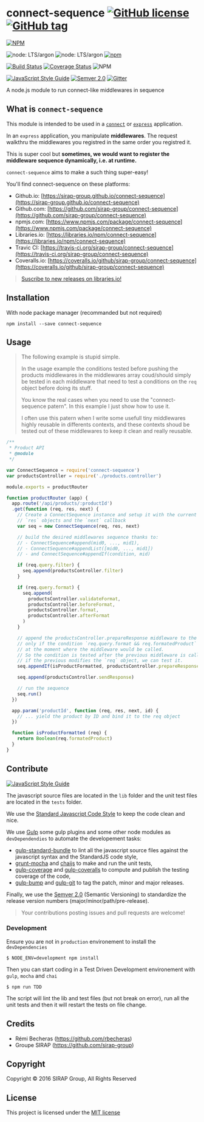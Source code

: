 # connect-sequence [![GitHub license](https://img.shields.io/badge/license-MIT-blue.svg)](https://raw.githubusercontent.com/sirap-group/connect-sequence/master/LICENSE) [![GitHub tag](https://img.shields.io/github/tag/sirap-group/connect-sequence.svg?maxAge=2592000?style=plastic)](git@github.com:sirap-group/connect-sequence.git)

[![NPM](https://nodei.co/npm/connect-sequence.png?compact=true)](https://nodei.co/npm/connect-sequence/)

![node: LTS/argon](https://img.shields.io/badge/node-LTS%20%2F%20Argon-brightgreen.svg)
![node: LTS/argon](https://img.shields.io/badge/node-LTS%20%2F%20Boron-brightgreen.svg)
[![npm](https://img.shields.io/npm/v/connect-sequence.svg?maxAge=2592000?style=plastic)](https://www.npmjs.com/package/connect-sequence)

[![Build Status](https://travis-ci.org/sirap-group/connect-sequence.png)](https://travis-ci.org/sirap-group/connect-sequence)
[![Coverage Status](https://coveralls.io/repos/github/sirap-group/connect-sequence/badge.svg?branch=master)](https://coveralls.io/github/sirap-group/connect-sequence?branch=master)
![NPM](https://david-dm.org/sirap-group/connect-sequence.svg)


[![JavaScript Style Guide](https://img.shields.io/badge/code%20style-standard-brightgreen.svg)](http://standardjs.com/)
[![Semver 2.0](https://img.shields.io/badge/Versioning-Semver%202.0-brightgreen.svg)](http://semver.org/)
[![Gitter](https://img.shields.io/gitter/room/nwjs/nw.js.svg?maxAge=2592000?style=plastic)](https://github.com/sirap-group/connect-sequence)

A node.js module to run connect-like middlewares in sequence

## What is `connect-sequence`

This module is intended to be used in a [`connect`](https://github.com/senchalabs/connect) or [`express`](http://expressjs.com) application.

In an `express` application, you manipulate **middlewares**. The request walkthru the middlewares you registred in the same order you registred it.

This is super cool but **sometimes, we would want to register the middleware sequence dynamically, i.e. at runtime.**

`connect-sequence` aims to make a such thing super-easy!

You'll find connect-sequence on these platforms:

- Github.io: [https://sirap-group.github.io/connect-sequence](https://sirap-group.github.io/connect-sequence)
- Github.com: [https://github.com/sirap-group/connect-sequence](https://github.com/sirap-group/connect-sequence)
- npmjs.com: [https://www.npmjs.com/package/connect-sequence](https://www.npmjs.com/package/connect-sequence)
- Libraries.io: [https://libraries.io/npm/connect-sequence](https://libraries.io/npm/connect-sequence)
- Travic CI: [https://travis-ci.org/sirap-group/connect-sequence](https://travis-ci.org/sirap-group/connect-sequence)
- Coveralls.io: [https://coveralls.io/github/sirap-group/connect-sequence](https://coveralls.io/github/sirap-group/connect-sequence)

> [Suscribe to new releases on libraries.io!](https://libraries.io/subscribe/2033386)

## Installation

With node package manager (recommanded but not required)

    npm install --save connect-sequence

## Usage

> The following example is stupid simple.
>
> In the usage example the conditions tested before pushing the products middlewares in the middlewares array coud/should simply be tested in each middleware that need to test a conditions on the `req` object before doing its stuff.
>
> You know the real cases when you need to use the "connect-sequence patern". In this example I just show how to use it.
>
> I often use this patern when I write some usefull tiny middlewares highly reusable in differents contexts, and these contexts shoud be tested out of these middlewares to keep it clean and really reusable.

```js
/**
 * Product API
 * @module
 */

var ConnectSequence = require('connect-sequence')
var productsController = require('./products.controller')

module.exports = productRouter

function productRouter (app) {
  app.route('/api/products/:productId')
  .get(function (req, res, next) {
    // Create a ConnectSequence instance and setup it with the current `req`,
    // `res` objects and the `next` callback
    var seq = new ConnectSequence(req, res, next)

    // build the desired middlewares sequence thanks to:
    // - ConnectSequence#append(mid0, ..., mid1),
    // - ConnectSequence#appendList([mid0, ..., mid1])
    // - and ConnectSequence#appendIf(condition, mid)

    if (req.query.filter) {
      seq.append(productsController.filter)
    }

    if (req.query.format) {
      seq.append(
        productsController.validateFormat,
        productsController.beforeFormat,
        productsController.format,
        productsController.afterFormat
      )
    }

    // append the productsController.prepareResponse middleware to the sequence
    // only if the condition `req.query.format && req.formatedProduct` is true
    // at the moment where the middleware would be called.
    // So the condition is tested after the previous middleware is called and thus
    // if the previous modifies the `req` object, we can test it.
    seq.appendIf(isProductFormatted, productsController.prepareResponse)

    seq.append(productsController.sendResponse)

    // run the sequence
    seq.run()
  })

  app.param('productId', function (req, res, next, id) {
    // ... yield the product by ID and bind it to the req object
  })

  function isProductFormatted (req) {
    return Boolean(req.formatedProduct)
  }
}
```

## Contribute

[![JavaScript Style Guide](https://cdn.rawgit.com/feross/standard/master/badge.svg)](https://github.com/feross/standard)

The javascript source files are located in the `lib` folder and the unit test files are located in the `tests` folder.

We use the [Standard Javascript Code Style](http://standardjs.com/) to keep the code clean and nice.

We use [Gulp](http://gulpjs.com/) some gulp plugins and some other node modules as `devDependendies` to automate the developement tasks:

- [gulp-standard-bundle](https://github.com/ggarciao/gulp-standard-bundle) to lint all the javascript source files against the javascript syntax and the StandardJS code style,
- [grunt-mocha](https://github.com/sindresorhus/gulp-mocha) and [chaijs](https://github.com/chaijs/chai) to make and run the unit tests,
- [gulp-coverage](https://github.com/dylanb/gulp-coverage) and [gulp-coveralls](https://github.com/markdalgleish/gulp-coveralls) to compute and publish the testing coverage of the code,
- [gulp-bump](https://github.com/stevelacy/gulp-bump) and [gulp-git](https://github.com/stevelacy/gulp-git) to tag the patch, minor and major releases.

Finally, we use the [Semver 2.0](http://semver.org/) (Semantic Versioning) to standardize the release version numbers (major/minor/path/pre-release).

> Your contributions posting issues and pull requests are welcome!

### Development

Ensure you are not in `production` environement to install the `devDependencies`

    $ NODE_ENV=development npm install

Then you can start coding in a Test Driven Development environement with `gulp`, `mocha` and `chai`

    $ npm run TDD

The script will lint the lib and test files (but not break on error), run all the unit tests and then it will restart the tests on file change.


## Credits

- Rémi Becheras (https://github.com/rbecheras)
- Groupe SIRAP (https://github.com/sirap-group)

## Copyright

Copyright © 2016 SIRAP Group, All Rights Reserved

## License

This project is licensed under the [MIT license](LICENSE)
